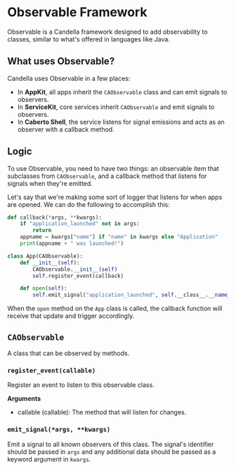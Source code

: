 # Observable Framework

Observable is a Candella framework designed to add observability to classes, similar to what's offered in languages like Java.

## What uses Observable?

Candella uses Observable in a few places:

- In **AppKit**, all apps inherit the `CAObservable` class and can emit signals to observers.
- In **ServiceKit**, core services inherit `CAObservable` and emit signals to observers.
- In **Caberto Shell**, the service listens for signal emissions and acts as an observer with a callback method.

## Logic

To use Observable, you need to have two things: an observable item that subclasses from `CAObservable`, and a callback method that listens for signals when they're emitted.

Let's say that we're making some sort of logger that listens for when apps are opened. We can do the following to accomplish this:

```py
def callback(*args, **kwargs):
    if "application_launched" not in args:
        return
    appname = kwargs["name"] if "name" in kwargs else "Application"
    print(appname + " was launched!")

class App(CAObservable):
    def __init__(self):
        CAObservable.__init__(self)
        self.register_event(callback)

    def open(self):
        self.emit_signal("application_launched", self.__class__.__name__)
```

When the `open` method on the `App` class is called, the callback function will receive that update and trigger accordingly.

## `CAObservable`
A class that can be observed by methods.

### `register_event(callable)`
Register an event to listen to this observable class.

**Arguments**

- callable (callable): The method that will listen for changes.

### `emit_signal(*args, **kwargs)`

Emit a signal to all known observers of this class. The signal's identifier should be passed in `args` and any additional data should be passed as a keyword argument in `kwargs`.